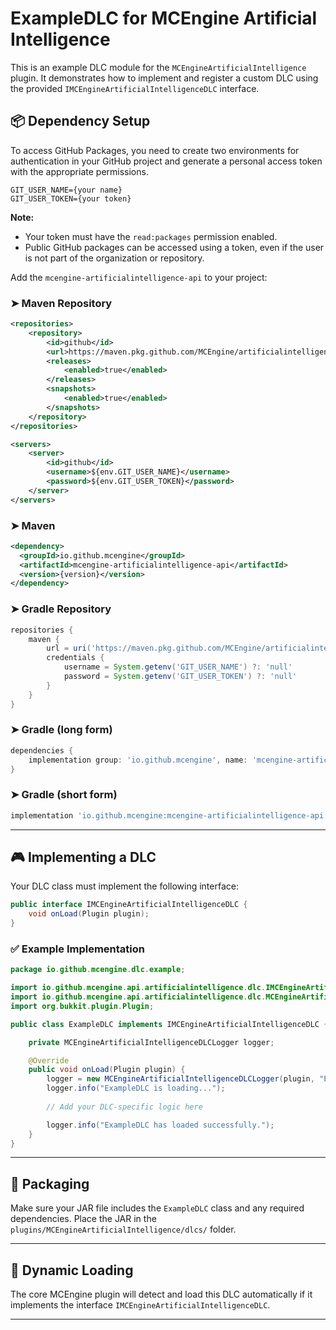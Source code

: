 # ExampleDLC for MCEngine Artificial Intelligence

This is an example DLC module for the `MCEngineArtificialIntelligence` plugin. It demonstrates how to implement and register a custom DLC using the provided `IMCEngineArtificialIntelligenceDLC` interface.

## 📦 Dependency Setup

To access GitHub Packages, you need to create two environments for authentication in your GitHub project and generate a personal access token with the appropriate permissions.

```env
GIT_USER_NAME={your name}
GIT_USER_TOKEN={your token}
```

**Note:**
- Your token must have the `read:packages` permission enabled.
- Public GitHub packages can be accessed using a token, even if the user is not part of the organization or repository.

Add the `mcengine-artificialintelligence-api` to your project:

### ➤ Maven Repository
```xml
<repositories>
    <repository>
        <id>github</id>
        <url>https://maven.pkg.github.com/MCEngine/artificialintelligence</url>
        <releases>
            <enabled>true</enabled>
        </releases>
        <snapshots>
            <enabled>true</enabled>
        </snapshots>
    </repository>
</repositories>

<servers>
    <server>
        <id>github</id>
        <username>${env.GIT_USER_NAME}</username>
        <password>${env.GIT_USER_TOKEN}</password>
    </server>
</servers>
```

### ➤ Maven
```xml
<dependency>
  <groupId>io.github.mcengine</groupId>
  <artifactId>mcengine-artificialintelligence-api</artifactId>
  <version>{version}</version>
</dependency>
```

### ➤ Gradle Repository
```groovy
repositories {
    maven {
        url = uri('https://maven.pkg.github.com/MCEngine/artificialintelligence')
        credentials {
            username = System.getenv('GIT_USER_NAME') ?: 'null'
            password = System.getenv('GIT_USER_TOKEN') ?: 'null'
        }
    }
}
```

### ➤ Gradle (long form)
```groovy
dependencies {
    implementation group: 'io.github.mcengine', name: 'mcengine-artificialintelligence-api', version: '{version}'
}
```

### ➤ Gradle (short form)
```groovy
implementation 'io.github.mcengine:mcengine-artificialintelligence-api:{version}'
```

---

## 🎮 Implementing a DLC

Your DLC class must implement the following interface:

```java
public interface IMCEngineArtificialIntelligenceDLC {
    void onLoad(Plugin plugin);
}
```

### ✅ Example Implementation

```java
package io.github.mcengine.dlc.example;

import io.github.mcengine.api.artificialintelligence.dlc.IMCEngineArtificialIntelligenceDLC;
import io.github.mcengine.api.artificialintelligence.dlc.MCEngineArtificialIntelligenceDLCLogger;
import org.bukkit.plugin.Plugin;

public class ExampleDLC implements IMCEngineArtificialIntelligenceDLC {

    private MCEngineArtificialIntelligenceDLCLogger logger;

    @Override
    public void onLoad(Plugin plugin) {
        logger = new MCEngineArtificialIntelligenceDLCLogger(plugin, "ExampleDLC");
        logger.info("ExampleDLC is loading...");
        
        // Add your DLC-specific logic here

        logger.info("ExampleDLC has loaded successfully.");
    }
}
```

---

## 📁 Packaging

Make sure your JAR file includes the `ExampleDLC` class and any required dependencies. Place the JAR in the `plugins/MCEngineArtificialIntelligence/dlcs/` folder.

---

## 🔄 Dynamic Loading

The core MCEngine plugin will detect and load this DLC automatically if it implements the interface `IMCEngineArtificialIntelligenceDLC`.

---
